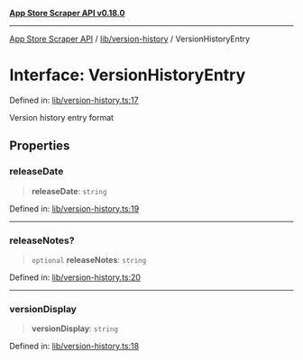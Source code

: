 [**App Store Scraper API v0.18.0**](../../../README.md)

***

[App Store Scraper API](../../../modules.md) / [lib/version-history](../README.md) / VersionHistoryEntry

# Interface: VersionHistoryEntry

Defined in: [lib/version-history.ts:17](https://github.com/facundoolano/app-store-scraper/blob/1e0c65b171e0bad4a38692c4616a992bb494cdd4/lib/version-history.ts#L17)

Version history entry format

## Properties

### releaseDate

> **releaseDate**: `string`

Defined in: [lib/version-history.ts:19](https://github.com/facundoolano/app-store-scraper/blob/1e0c65b171e0bad4a38692c4616a992bb494cdd4/lib/version-history.ts#L19)

***

### releaseNotes?

> `optional` **releaseNotes**: `string`

Defined in: [lib/version-history.ts:20](https://github.com/facundoolano/app-store-scraper/blob/1e0c65b171e0bad4a38692c4616a992bb494cdd4/lib/version-history.ts#L20)

***

### versionDisplay

> **versionDisplay**: `string`

Defined in: [lib/version-history.ts:18](https://github.com/facundoolano/app-store-scraper/blob/1e0c65b171e0bad4a38692c4616a992bb494cdd4/lib/version-history.ts#L18)
